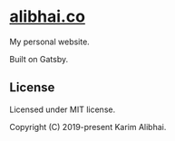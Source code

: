 # [alibhai.co](https://alibhai.co)

My personal website.

Built on Gatsby.

## License

Licensed under MIT license.

Copyright (C) 2019-present Karim Alibhai.
